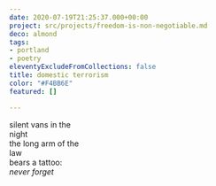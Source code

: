 ```yaml
---
date: 2020-07-19T21:25:37.000+00:00
project: src/projects/freedom-is-non-negotiable.md
deco: almond
tags:
- portland
- poetry
eleventyExcludeFromCollections: false
title: domestic terrorism
color: "#F4BB6E"
featured: []

---
```

silent vans in the  
         night  
the long arm of the  
         law  
bears a tattoo:  
         _never forget_